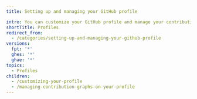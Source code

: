 ```yaml
---
title: Setting up and managing your GitHub profile

intro: You can customize your GitHub profile and manage your contribution graph.
shortTitle: Profiles
redirect_from:
  - /categories/setting-up-and-managing-your-github-profile
versions:
  fpt: '*'
  ghes: '*'
  ghae: '*'
topics:
  - Profiles
children:
  - /customizing-your-profile
  - /managing-contribution-graphs-on-your-profile
---
```


